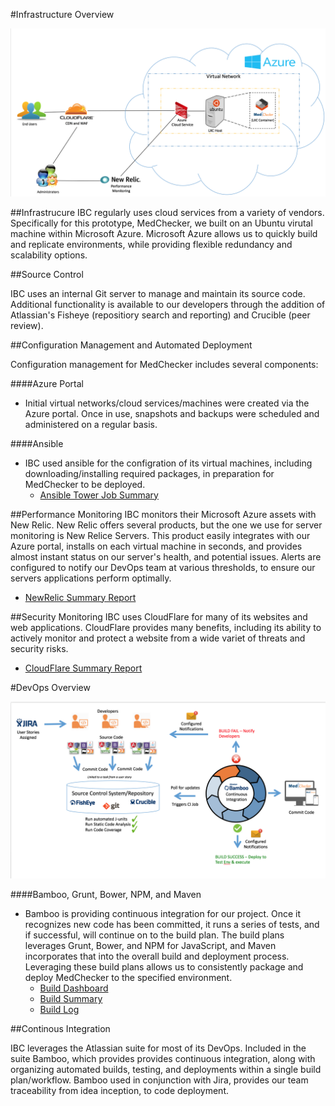 #Infrastructure Overview

![Infrastructure Overview](https://github.com/IBCDBS/medchecker/blob/master/devops/medchecker_network_topology.png)

##Infrastrucure
IBC regularly uses cloud services from a variety of vendors. Specifically for this prototype, MedChecker, we built on an Ubuntu virutal machine within Microsoft Azure. Microsoft Azure allows us to quickly build and replicate environments, while providing flexible redundancy and scalability options.

##Source Control

IBC uses an internal Git server to manage and maintain its source code.  Additional functionality is available to our developers through the addition of Atlassian's Fisheye (repositiory search and reporting) and Crucible (peer review).

##Configuration Management and Automated Deployment

Configuration management for MedChecker includes several components:

####Azure Portal

- Initial virtual networks/cloud services/machines were created via the Azure portal. Once in use, snapshots and backups were scheduled and administered on a regular basis.

####Ansible

- IBC used ansible for the configration of its virtual machines, including downloading/installing required packages, in preparation for MedChecker to be deployed.
  - [Ansible Tower Job Summary](https://github.com/IBCDBS/medchecker/blob/master/devops/medchecker_ansibletower.png)

##Performance Monitoring
IBC monitors their Microsoft Azure assets with New Relic. New Relic offers several products, but the one we use for server monitoring is New Relice Servers. This product easily integrates with our Azure portal, installs on each virtual machine in seconds, and provides almost instant status on our server's health, and potential issues. Alerts are configured to notify our DevOps team at various thresholds, to ensure our servers applications perform optimally.
  - [NewRelic Summary Report](https://github.com/IBCDBS/medchecker/blob/master/devops/performance/performance_monitoring_newrelic.jpg)

##Security Monitoring
IBC uses CloudFlare for many of its websites and web applications.  CloudFlare provides many benefits, including its ability to actively monitor and protect a website from a wide variet of threats and security risks.
  - [CloudFlare Summary Report](https://github.com/IBCDBS/medchecker/blob/master/devops/security/medchecker_cloudflare.jpg)

#DevOps Overview

![DevOps Environment](https://github.com/IBCDBS/medchecker/blob/master/devops/medchecker_devops_overview.png)


####Bamboo, Grunt, Bower, NPM, and Maven

- Bamboo is providing continuous integration for our project. Once it recognizes new code has been committed, it runs a series of tests, and if successful, will continue on to the build plan. The build plans leverages Grunt, Bower, and NPM for JavaScript, and Maven incorporates that into the overall build and deployment process. Leveraging these build plans allows us to consistently package and deploy MedChecker to the specified environment. 
  - [Build Dashboard](https://github.com/IBCDBS/medchecker/blob/master/devops/ci/Bamboo%20Build%20Dashboard.png)
  - [Build Summary](https://github.com/IBCDBS/medchecker/blob/master/devops/ci/medchecker_build_summary.jpg)
  - [Build Log](https://github.com/IBCDBS/medchecker/blob/master/devops/ci/MedChecker%20Bamboo%20Build%20Log_CI.png)

##Continous Integration

IBC leverages the Atlassian suite for most of its DevOps. Included in the suite Bamboo, which provides provides continuous integration, along with organizing automated builds, testing, and deployments within a single build plan/workflow. Bamboo used in conjunction with Jira, provides our team traceability from idea inception, to code deployment. 

